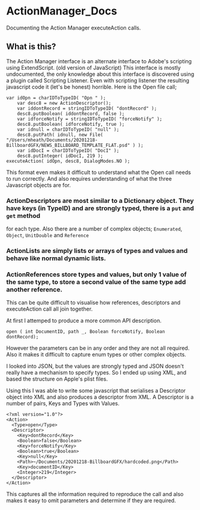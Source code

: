 # ActionManager_Docs
Documenting the Action Manager executeAction calls.

## What is this?

The Action Manager interface is an alternate interface to Adobe's scripting using ExtendScript. (old version of JavaScript) This interface is mostly undocumented,
the only knowledge about this interface is discovered using a plugin called Scripting Listener.  Even with scripting listener the resulting javascript code
it (let's be honest) horrible.  Here is the Open file call;

```
var idOpn = charIDToTypeID( "Opn " );
    var desc8 = new ActionDescriptor();
    var iddontRecord = stringIDToTypeID( "dontRecord" );
    desc8.putBoolean( iddontRecord, false );
    var idforceNotify = stringIDToTypeID( "forceNotify" );
    desc8.putBoolean( idforceNotify, true );
    var idnull = charIDToTypeID( "null" );
    desc8.putPath( idnull, new File( "/Users/mheath/Documents/20201218-BillboardGFX/NEWS_BILLBOARD_TEMPLATE_FLAT.psd" ) );
    var idDocI = charIDToTypeID( "DocI" );
    desc8.putInteger( idDocI, 219 );
executeAction( idOpn, desc8, DialogModes.NO );
```
This format even makes it difficult to understand what the Open call needs to run correctly.  And also requires understanding of what the 
three Javascript objects are for.

### ActionDescriptors are most similar to a Dictionary object.  They have keys (in TypeID) and are strongly typed, there is a `put` and `get` method
for each type.  Also there are a number of complex objects; `Enumerated`, `Object`, `UnitDouble` and `Reference`

### ActionLists are simply lists or arrays of types and values and behave like normal dynamic lists.

### ActionReferences store types and values, but only 1 value of the same type, to store a second value of the same type add another reference.

This can be quite difficult to visualise how references, descriptors and executeAction call all join together.

At first I attemped to produce a more common API description.

`open ( int DocumentID, path _, Boolean forceNotify, Boolean dontRecord);`

However the parameters can be in any order and they are not all required.   Also it makes it difficult to capture enum types or other complex objects.

I looked into JSON, but the values are strongly typed and JSON doesn't really have a mechanism to specify types.  So I ended up using XML, and based the structure on Apple's plist files.

Using this I was able to write some javascript that serialises a Descriptor object into XML and also produces a descriptor from XML.  A Descriptor is a number of pairs, Keys and Types with Values.

```
<?xml version="1.0"?>
<Action>
  <Type>open</Type>
  <Descriptor>
    <Key>dontRecord</Key>
    <Boolean>false</Boolean>
    <Key>forceNotify</Key>
    <Boolean>true</Boolean>
    <Key>null</Key>
    <Path>~/Documents/20201218-BillboardGFX/hardcoded.png</Path>
    <Key>documentID</Key>
    <Integer>219</Integer>
  </Descriptor>
</Action>
```
This captures all the information required to reproduce the call and also makes it easy to omit parameters and determine if they are required.
